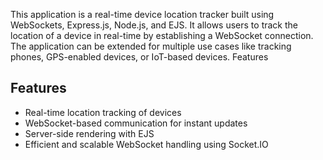 This application is a real-time device location tracker built using WebSockets, Express.js, Node.js, and EJS. It allows users to track the location of a device in real-time by establishing a WebSocket connection. The application can be extended for multiple use cases like tracking phones, GPS-enabled devices, or IoT-based devices.
Features



## Features

- Real-time location tracking of devices
- WebSocket-based communication for instant updates
- Server-side rendering with EJS
- Efficient and scalable WebSocket handling using Socket.IO

